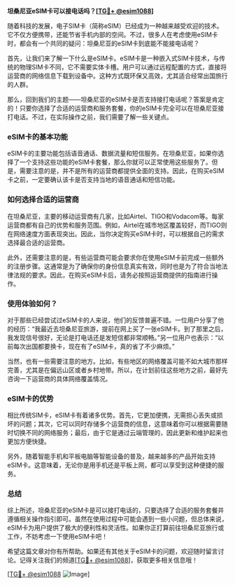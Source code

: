 **坦桑尼亚eSIM卡可以接电话吗？[[TG💪+ @esim1088](https://t.me/s/esim1088)]**

随着科技的发展，电子SIM卡（简称eSIM）已经成为一种越来越受欢迎的技术。它不仅方便携带，还能节省手机内部的空间。不过，很多人在考虑使用eSIM卡时，都会有一个共同的疑问：坦桑尼亚的eSIM卡到底能不能接电话呢？

首先，让我们来了解一下什么是eSIM卡。eSIM卡是一种嵌入式SIM卡技术，与传统的物理SIM卡不同，它不需要实体卡槽。用户可以通过远程配置的方式，直接将运营商的网络信息下载到设备中。这种方式既环保又高效，尤其适合经常出国旅行的人群。

那么，回到我们的主题——坦桑尼亚的eSIM卡是否支持接打电话呢？答案是肯定的！只要你选择了合适的运营商和服务套餐，你的eSIM卡完全可以在坦桑尼亚接打电话。不过，在实际操作之前，我们需要了解一些关键点。

### eSIM卡的基本功能

eSIM卡的主要功能包括语音通话、数据流量和短信服务。在坦桑尼亚，如果你选择了一个支持这些功能的eSIM卡套餐，那么你就可以正常使用这些服务了。但是，需要注意的是，并不是所有的运营商都提供全面的支持。因此，在购买eSIM卡之前，一定要确认该卡是否支持当地的语音通话和短信功能。

### 如何选择合适的运营商

在坦桑尼亚，主要的移动运营商有几家，比如Airtel、TIGO和Vodacom等。每家运营商都有自己的优势和服务范围。例如，Airtel在城市地区覆盖较好，而TIGO则在网络速度方面表现突出。因此，当你决定购买eSIM卡时，可以根据自己的需求选择最合适的运营商。

此外，还需要注意的是，有些运营商可能会要求你在使用eSIM卡前完成一些额外的注册步骤。这通常是为了确保你的身份信息真实有效，同时也是为了符合当地法律法规的要求。因此，在购买eSIM卡后，请务必按照运营商提供的指南进行操作。

### 使用体验如何？

对于那些已经尝试过eSIM卡的人来说，他们的反馈普遍不错。一位用户分享了他的经历：“我最近去坦桑尼亚旅游，提前在网上买了一张eSIM卡。到了那里之后，我发现信号很好，无论是打电话还是发短信都非常顺畅。”另一位用户也表示：“以前每次出国都要换卡，现在有了eSIM卡，真的省了不少麻烦。”

当然，也有一些需要注意的地方。比如，有些地区的网络覆盖可能不如大城市那样完善，尤其是在偏远山区或者乡村地带。所以，在计划前往这些地方之前，最好先咨询一下运营商的具体网络覆盖情况。

### eSIM卡的优势

相比传统SIM卡，eSIM卡有着诸多优势。首先，它更加便携，无需担心丢失或损坏的问题；其次，它可以同时存储多个运营商的信息，这意味着你可以根据需要随时切换不同的网络服务；最后，由于它是通过云端管理的，因此更新和维护起来也更加方便快捷。

另外，随着智能手机和平板电脑等智能设备的普及，越来越多的产品开始支持eSIM卡。这意味着，无论你是用手机还是平板上网，都可以享受到这种便捷的服务。

### 总结

综上所述，坦桑尼亚的eSIM卡是可以接打电话的，只要选择了合适的服务套餐并遵循相关操作指引即可。虽然在使用过程中可能会遇到一些小问题，但总体来说，eSIM卡为用户提供了极大的便利性和灵活性。如果你正打算前往坦桑尼亚旅行或工作，不妨考虑一下使用eSIM卡吧！

希望这篇文章对你有所帮助。如果还有其他关于eSIM卡的问题，欢迎随时留言讨论。记得关注我们的频道[[TG💪+ @esim1088](https://t.me/s/esim1088)]，获取更多相关信息哦！

[[TG💪+ @esim1088](https://t.me/s/esim1088) ![Image](https://i.postimg.cc/4NQfJmqS/Snipaste-2025-05-13-00-14-12.png)]